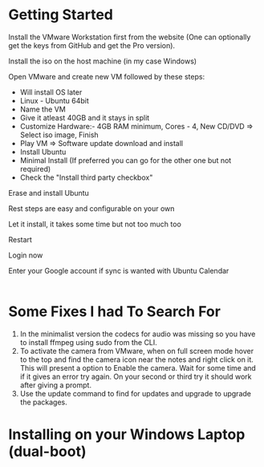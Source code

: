 # Getting Started
Install the VMware Workstation first from the website (One can optionally get the keys from GitHub and get the Pro version).

Install the iso on the host machine (in my case Windows)

Open VMware and create new VM followed by these steps:
- Will install OS later
- Linux - Ubuntu 64bit
- Name the VM
- Give it atleast 40GB and it stays in split
- Customize Hardware:- 4GB RAM minimum, Cores - 4, New CD/DVD => Select iso image, Finish
- Play VM => Software update download and install
- Install Ubuntu
- Minimal Install (If preferred you can go for the other one but not required)
- Check the "Install third party checkbox"

Erase and install Ubuntu

Rest steps are easy and configurable on your own

Let it install, it takes some time but not too much too

Restart

Login now

Enter your Google account if sync is wanted with Ubuntu Calendar
<br><br>

# Some Fixes I had To Search For
1. In the minimalist version the codecs for audio was missing so you have to install ffmpeg using sudo from the CLI.
2. To activate the camera from VMware, when on full screen mode hover to the top and find the camera icon near the notes and right click on it. This will present a option to Enable the camera. Wait for some time and if it gives an error try again. On your second or third try it should work after giving a prompt. 
3. Use the update command to find for updates and upgrade to upgrade the packages.


# Installing on your Windows Laptop (dual-boot)